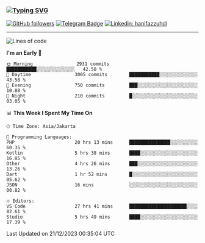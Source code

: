 ### [![Typing SVG](https://readme-typing-svg.herokuapp.com?font=lato&size=22&lines=Hi+There+👋)](https://git.io/typing-svg) 

[![GitHub followers](https://img.shields.io/github/followers/hanifazzuhdi?label=Follow&style=social)](https://github.com/hanifazzuhdi/?tab=follow) 
[![Telegram Badge](https://img.shields.io/badge/-hanif0198-blue?style=social&logo=telegram&link=https://www.t.me/hanif0198/)](https://www.t.me/hanif0198/) 
[![Linkedin: hanifazzuhdi](https://img.shields.io/badge/-hanifazzuhdi-blue?style=flat-square&logo=Linkedin&logoColor=white&link=https://www.linkedin.com/in/hanif-az-zuhdi-69688019b/)](https://www.linkedin.com/in/hanif-az-zuhdi-69688019b/) 

<hr/>

<!--START_SECTION:waka-->
![Lines of code](https://img.shields.io/badge/From%20Hello%20World%20I%27ve%20Written-40.9%20million%20lines%20of%20code-blue)

**I'm an Early 🐤** 

```text
🌞 Morning                2931 commits        ███████████░░░░░░░░░░░░░░   42.50 % 
🌆 Daytime                3005 commits        ███████████░░░░░░░░░░░░░░   43.58 % 
🌃 Evening                750 commits         ███░░░░░░░░░░░░░░░░░░░░░░   10.88 % 
🌙 Night                  210 commits         █░░░░░░░░░░░░░░░░░░░░░░░░   03.05 % 
```


📊 **This Week I Spent My Time On** 

```text
🕑︎ Time Zone: Asia/Jakarta

💬 Programming Languages: 
PHP                      20 hrs 13 mins      ███████████████░░░░░░░░░░   60.35 % 
Kotlin                   5 hrs 38 mins       ████░░░░░░░░░░░░░░░░░░░░░   16.85 % 
Other                    4 hrs 26 mins       ███░░░░░░░░░░░░░░░░░░░░░░   13.26 % 
Dart                     1 hr 52 mins        █░░░░░░░░░░░░░░░░░░░░░░░░   05.62 % 
JSON                     16 mins             ░░░░░░░░░░░░░░░░░░░░░░░░░   00.82 % 

🔥 Editors: 
VS Code                  27 hrs 41 mins      █████████████████████░░░░   82.61 % 
Studio                   5 hrs 49 mins       ████░░░░░░░░░░░░░░░░░░░░░   17.39 % 
```


 Last Updated on 21/12/2023 00:35:04 UTC
<!--END_SECTION:waka-->
